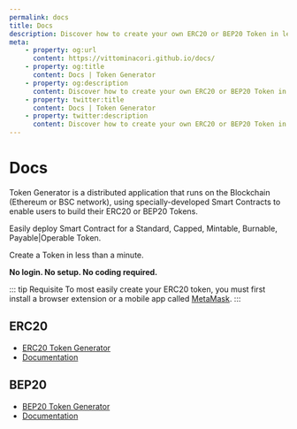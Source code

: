 ```yaml
---
permalink: docs
title: Docs
description: Discover how to create your own ERC20 or BEP20 Token in less than a minute.
meta:
    - property: og:url 
      content: https://vittominacori.github.io/docs/
    - property: og:title
      content: Docs | Token Generator
    - property: og:description
      content: Discover how to create your own ERC20 or BEP20 Token in less than a minute.
    - property: twitter:title
      content: Docs | Token Generator
    - property: twitter:description
      content: Discover how to create your own ERC20 or BEP20 Token in less than a minute.
---
```


# Docs
Token Generator is a distributed application that runs on the Blockchain (Ethereum or BSC network), using specially-developed Smart Contracts to enable users to build their ERC20 or BEP20 Tokens.

Easily deploy Smart Contract for a Standard, Capped, Mintable, Burnable, Payable|Operable Token.

Create a Token in less than a minute.

**No login. No setup. No coding required.**

::: tip Requisite
To most easily create your ERC20 token, you must first install a browser extension or a mobile app called [MetaMask](https://metamask.io/).
:::

## ERC20
* [ERC20 Token Generator](https://vittominacori.github.io/erc20-generator/)
* [Documentation](/docs/how-to-create-erc20-token/)

## BEP20
* [BEP20 Token Generator](https://vittominacori.github.io/bep20-generator/)
* [Documentation](/docs/how-to-create-bep20-token/)

